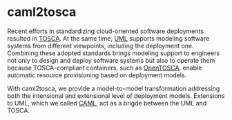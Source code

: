 # caml2tosca

Recent efforts in standardizing cloud-oriented software deployments resulted in [TOSCA](http://docs.oasisopen.org/tosca/TOSCA/v1.0/os/TOSCA-v1.0-os.html). At the same time, [UML](http://www.omg.org/spec/UML/) supports modeling software systems from different viewpoints, including the deployment one. Combining these adopted standards brings modeling support to engineers not only to design and deploy software systems but also to operate them because TOSCA-compliant containers, such as [OpenTOSCA](http://www.iaas.uni-stuttgart.de/OpenTOSCA/indexE.php), enable automatic resource provisioning based on deployment models.

With caml2tosca, we provide a model-to-model transformation addressing both the intensional and extensional level of deployment models. Extensions to UML, which we called [CAML](https://github.com/alexander-bergmayr/caml), act as a brigde between the UML and TOSCA.
